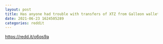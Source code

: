 ```yaml
--- 
layout: post 
title: Has anyone had trouble with transfers of XTZ from Galleon wallet to the Poloniex exchange? 
date: 2021-06-23 1624505289 
categories: reddit 
--- 
```

https://redd.it/o6qs9a